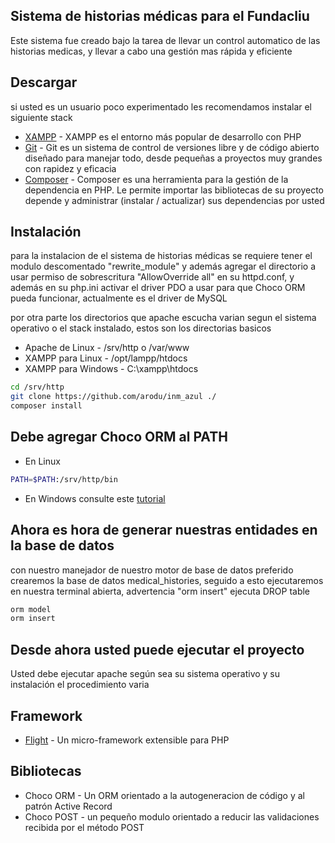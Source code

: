 ## Sistema de historias médicas para el Fundacliu

Este sistema fue creado bajo la tarea de llevar un control automatico de las historias medicas, y llevar a cabo una gestión mas rápida y eficiente

## Descargar

si usted es un usuario poco experimentado les recomendamos instalar el siguiente stack

* [XAMPP](https://www.apachefriends.org/es/download.html) - XAMPP es el entorno más popular de desarrollo con PHP
* [Git](https://git-scm.com/downloads) - Git es un sistema de control de versiones libre y de código abierto diseñado para manejar todo, desde pequeñas a proyectos muy grandes con rapidez y eficacia
* [Composer](https://getcomposer.org/doc/00-intro.md) - Composer es una herramienta para la gestión de la dependencia en PHP. Le permite importar las bibliotecas de su proyecto depende y administrar (instalar / actualizar) sus dependencias por usted


## Instalación 

para la instalacion de el sistema de historias médicas se requiere tener el modulo descomentado "rewrite_module" y además agregar el directorio a usar permiso de sobrescritura  "AllowOverride all" en su httpd.conf, y además en su php.ini activar el driver PDO a usar para que Choco ORM pueda funcionar, actualmente es el driver de MySQL

por otra parte los directorios que apache escucha varian segun el sistema operativo o el stack instalado, estos son los directorias basicos

* Apache de Linux - /srv/http o /var/www
* XAMPP para Linux - /opt/lampp/htdocs
* XAMPP para Windows - C:\\xampp\htdocs


```bash
cd /srv/http
git clone https://github.com/arodu/inm_azul ./
composer install
```

## Debe agregar Choco ORM al PATH

* En Linux

```bash
PATH=$PATH:/srv/http/bin
```
* En Windows consulte este [tutorial](http://aprenderaprogramar.com/index.php?option=com_content&view=article&id=389:configurar-java-en-windows-variables-de-entorno-javahome-y-path-cu00610b&catid=68:curso-aprender-programacion-java-desde-cero&Itemid=188)

## Ahora es hora de generar nuestras entidades en la base de datos

con nuestro manejador de nuestro motor de base de datos preferido crearemos la base de datos medical_histories, seguido a esto ejecutaremos en nuestra terminal abierta, advertencia "orm insert" ejecuta DROP table

```bash
orm model
orm insert
```

## Desde ahora usted puede ejecutar el proyecto

Usted debe ejecutar apache según sea su sistema operativo y su instalación el procedimiento varia

## Framework

* [Flight](http://expressjs.com/) - Un micro-framework extensible para PHP

## Bibliotecas

* Choco ORM - Un ORM orientado a la autogeneracion de código y al patrón Active Record
* Choco POST - un pequeño modulo orientado a reducir las validaciones recibida por el método POST
